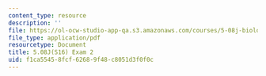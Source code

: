 ```yaml
---
content_type: resource
description: ''
file: https://ol-ocw-studio-app-qa.s3.amazonaws.com/courses/5-08j-biological-chemistry-ii-spring-2016/f1ca55458fcf62689f48c8051d3f0f0c_MIT5_08jS16exam2.pdf
file_type: application/pdf
resourcetype: Document
title: 5.08J(S16) Exam 2
uid: f1ca5545-8fcf-6268-9f48-c8051d3f0f0c
---
```

